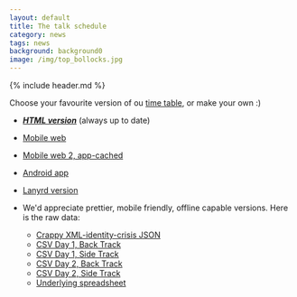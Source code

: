 ```yaml
---
layout: default
title: The talk schedule
category: news
tags: news
background: background0
image: /img/top_bollocks.jpg
---
```


{% include header.md %}

Choose your favourite version of ou [time table](https://docs.google.com/spreadsheet/pub?key=0AhO5JVicsAJOdENKSG0xZU5wOVN0U1F6T0FFOHU4NUE&output=html), or make your own :)

- ___[HTML version](https://docs.google.com/spreadsheet/pub?key=0AhO5JVicsAJOdENKSG0xZU5wOVN0U1F6T0FFOHU4NUE&output=html)___ (always up to date)
- [Mobile web](http://labs.outsystems.net/JSConfTimeTable/Home.aspx)
- [Mobile web 2, app-cached](http://jsconf.philnash.co.uk/)
- [Android app](https://play.google.com/store/apps/details?id=com.outsystems.jsconftimetable)
- [Lanyrd version](http://lanyrd.com/2014/jsconfeu/schedule/)

- We'd appreciate prettier, mobile friendly, offline capable versions. Here is the raw data:
  - [Crappy XML-identity-crisis JSON](https://spreadsheets.google.com/feeds/cells/0AhO5JVicsAJOdENKSG0xZU5wOVN0U1F6T0FFOHU4NUE/od4/public/basic?alt=json)
  - [CSV Day 1, Back Track](https://docs.google.com/spreadsheet/pub?key=0AhO5JVicsAJOdENKSG0xZU5wOVN0U1F6T0FFOHU4NUE&gid=3&output=csv)
  - [CSV Day 1, Side Track](https://docs.google.com/spreadsheet/pub?key=0AhO5JVicsAJOdENKSG0xZU5wOVN0U1F6T0FFOHU4NUE&gid=4&output=csv)
  - [CSV Day 2, Back Track](https://docs.google.com/spreadsheet/pub?key=0AhO5JVicsAJOdENKSG0xZU5wOVN0U1F6T0FFOHU4NUE&gid=5&output=csv)
  - [CSV Day 2, Side Track](https://docs.google.com/spreadsheet/pub?key=0AhO5JVicsAJOdENKSG0xZU5wOVN0U1F6T0FFOHU4NUE&gid=6&output=csv)
  - [Underlying spreadsheet](https://docs.google.com/spreadsheet/ccc?key=0AhO5JVicsAJOdENKSG0xZU5wOVN0U1F6T0FFOHU4NUE#gid=2)
